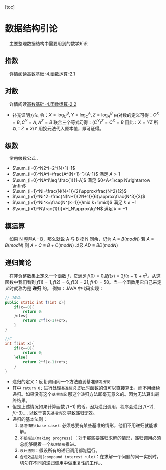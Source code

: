 [toc]
# 数据结构引论
&emsp;主要整理数据结构中需要用到的数学知识

## 指数
&emsp;详情阅读[高数基础-4.函数运算-2.1]()

## 对数
&emsp;详情阅读[高数基础-4.函数运算-2.2]()
* 补充证明方法
令：$X=\log_C^B,Y=\log_C^A,Z=\log_A^B$
由对数的定义可得：$C^X=B,C^Y=A,A^Z=B$
联合三个等式可得：$(C^Y)^Z=C^X=B$
因此：$X=YZ$
所以：$Z=X/Y$
用换元法代入原本值，即可证得。

## 级数
&emsp;常用级数公式：
* $\sum_{i=0}^N2^i=2^{N+1}-1$
&nbsp;
* $\sum_{i=0}^NA^i=\frac{A^{N+1}-1}{A-1}$ 满足 $A>1$
&nbsp;
* $\sum_{i=0}^NA^i\leq \frac{1}{1-A}$ 满足 $0<A<1\cap N\rightarrow \infin$
&nbsp;
* $\sum_{i=1}^Ni=\frac{N(N+1)}{2}\approx\frac{N^2}{2}$
&nbsp;
* $\sum_{i=1}^Ni^2=\frac{N(N+1)(2N+1)}{6}\approx\frac{N^3}{3}$
&nbsp;
* $\sum_{i=1}^Ni^k=\frac{N^{k+1}}{\mid k+1\mid}$ 满足 $k\neq-1$
&nbsp;
* $\sum_{i=1}^N\frac{1}{i}=H_N\approx\lg^N$ 满足 $k=-1$

## 模运算
&emsp;如果 N 整除A - B，那么就说 A 与 B 模 N 同余，记为 $A\equiv B(mod N)$
若 $A\equiv B(mod N)$ 
则 $A+C\equiv B+C(mod N)$
以及 $AD\equiv BD(mod N)$

## 递归简论
&emsp;在非负整数集上定义一个函数 $f$，它满足 $f(0)=0 且 f(x)=2f(x-1)+x^2$。从这函数中我们看到 $f(1)=1,f(2)=6,f(3)=21,f(4)=58$。当一个函数用它自己来定义时就称为是 **递归** 的。
例如：JAVA 中代码实现：
```java
// JAVA
public static int f(int x){
    if(x==0){
        return 0;
    }eles{
        return 2*f(x-1)+x*x;
    }
}
```
```c
//C
int f(int x){
    if(x==0){
        return 0;
    }else{
        return 2*f(x-1)+x*x;
    }
}
```
* 递归的定义：反复调用同一个方法直到基准`情况出现`
* 其中 `return 0;` 进行处理`基准情况` 即此时函数的值可以直接算出，而不用继续递归。如果没有这个`基准情况` 那这个递归方法即毫无意义的。因为无法算出最终结果。
* 但是上述情况如果计算函数 $f(-1)$ 的话，因为递归调用，程序会递归 $f(-2),f(-3)....$ 以致于丧失`基准情况` 导致递归无效。
* 递归的基本法则：
    1. `基准情形(base case)`: 必须总要有某些基准的情形，他们不用递归就能求解。
    2. `不断推进(making progress)` ：对于那些要递归求解的情形，递归调用必须总能够朝着一个`基准情形`推进。
    3. `设计法则`：假设所有的递归调用都能运行。
    4. `合成效益法则(compound interest rule)`：在求解一个问题的同一实例时，切勿在不同的递归调用中做重复性的工作。、

&nbsp;

